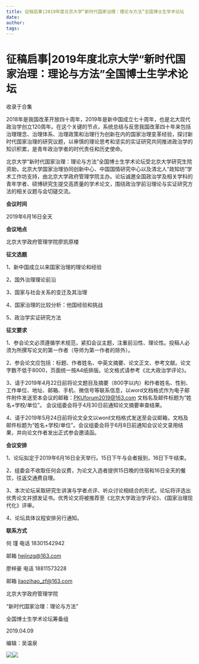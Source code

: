 ```yaml
---
title: 征稿启事|2019年度北京大学“新时代国家治理：理论与方法”全国博士生学术论坛
date: 
author: 
tags: 
---
```

# 征稿启事|2019年度北京大学“新时代国家治理：理论与方法”全国博士生学术论坛


收录于合集

2018年是我国改革开放四十周年，2019年是新中国成立七十周年，也是北大现代政治学创立120周年。在这个关键的节点，系统总结与反思我国改革四十年来包括治理理念、治理体系、治理政策和治理行为创新在内的国家治理变革经验，探讨新时代国家治理的研究议题，以审慎的理论思考和坚实的实证研究共同推进政治学的知识积累，是青年政治学者的时代责任和历史使命。

  

北京大学“新时代国家治理：理论与方法”全国博士生学术论坛受北京大学研究生院资助，北京大学国家治理协同创新中心、中国国情研究中心以及清北人“政知坊”学术工作坊支持，由北京大学政府管理学院主办。论坛诚邀全国政治学及相关学科的青年学者、硕博研究生提交高质量的学术论文，围绕政治学前沿理论与实证研究方法的相关议题与会切磋交流。

  

 **会议时间**

  

2019年6月16日全天

  

 **会议地点**

  

北京大学政府管理学院廖凯原楼

  

 **征文选题**

  

1、新中国成立以来国家治理的理论和经验

2、国外治理理论前沿

3、国家与社会关系的变迁及其治理

4、国家治理的比较分析：他国经验和挑战

5、政治学实证研究方法

  

 **征文要求**

  

1、参会论文必须遵循学术规范，紧扣会议主题，注重前沿性、理论性。投稿人必须为所撰写论文的第一作者（导师为第一作者的除外）。

  

2、参会论文应包括：标题、作者姓名、中英文摘要、论文正文、参考文献。论文字数不低于8000，页面统一按A4纸排版。论文格式请参考《北大政治学评论》。

  

3、请于2019年4月22日前将论文题目及摘要（800字以内）和作者姓名、性别、工作单位、地址、邮箱、手机、微信号等联系信息，以word文档格式作为电子邮件附件发送至本会议的邮箱：PKUforum2019@163.com
文档名及邮件标题为“姓名+学校/单位”。 会议组委会将于4月30日前通知论文摘要审查结果。

  

4、请于2019年5月24日前将论文全文以word文档格式发送至会议邮箱，文档及邮件标题为“姓名+学校/单位”。会议组委会将于6月8日前通知会议论文录用结果，并向论文作者发出正式参会邀请函。

  

 **会议安排**

  

1、论坛拟定于2019年6月16日全天举行。15日下午与会者报到，16日下午结束。

  

2、组委会不收取任何会议费，为论文入选者提供15日晚的住宿和16日全天的餐饮，往返交通费自理。

  

3、本次论坛采取研究生讲演与学者点评、听众讨论相结合的形式，论坛将评选出优秀论文并颁发证书。优秀论文将被推荐至《北京大学政治学评论》、《国家治理现代化》评审。

  

4、论坛具体议程安排另行通知。

  

 **联系方式**

  

何 瑾 电话 18301542942

邮箱 hejinzg@163.com  

廖梓豪 电话 18811573228

邮箱 liaozihao_zf@163.com

北京大学政府管理学院

“新时代国家治理：理论与方法”

全国博士生学术论坛筹备组

2019.04.09

  

  

  

编辑：吴温泉

![](/images/447/2.jpeg)![](/images/447/3.jpeg)

  

